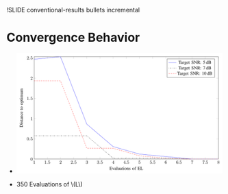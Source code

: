!SLIDE conventional-results bullets incremental

<script type="text/javascript">
  $('.conventional-results').bind('showoff:show', conventionalResultsReset);
</script>

# Convergence Behavior

* ![DIRECT Results](direct-results.png)

* 350 Evaluations of \\(L\\)
